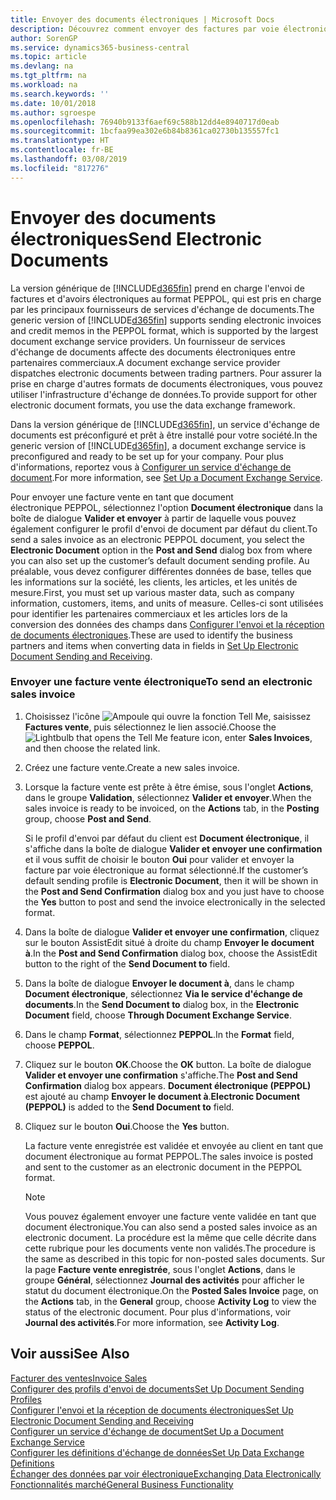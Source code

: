 ```yaml
---
title: Envoyer des documents électroniques | Microsoft Docs
description: Découvrez comment envoyer des factures par voie électronique.
author: SorenGP
ms.service: dynamics365-business-central
ms.topic: article
ms.devlang: na
ms.tgt_pltfrm: na
ms.workload: na
ms.search.keywords: ''
ms.date: 10/01/2018
ms.author: sgroespe
ms.openlocfilehash: 76940b9133f6aef69c588b12dd4e8940717d0eab
ms.sourcegitcommit: 1bcfaa99ea302e6b84b8361ca02730b135557fc1
ms.translationtype: HT
ms.contentlocale: fr-BE
ms.lasthandoff: 03/08/2019
ms.locfileid: "817276"
---
```

# <a name="send-electronic-documents"></a><span data-ttu-id="86e44-103">Envoyer des documents électroniques</span><span class="sxs-lookup"><span data-stu-id="86e44-103">Send Electronic Documents</span></span>
<span data-ttu-id="86e44-104">La version générique de [!INCLUDE[d365fin](includes/d365fin_md.md)] prend en charge l'envoi de factures et d'avoirs électroniques au format PEPPOL, qui est pris en charge par les principaux fournisseurs de services d'échange de documents.</span><span class="sxs-lookup"><span data-stu-id="86e44-104">The generic version of [!INCLUDE[d365fin](includes/d365fin_md.md)] supports sending electronic invoices and credit memos in the PEPPOL format, which is supported by the largest document exchange service providers.</span></span> <span data-ttu-id="86e44-105">Un fournisseur de services d'échange de documents affecte des documents électroniques entre partenaires commerciaux.</span><span class="sxs-lookup"><span data-stu-id="86e44-105">A document exchange service provider dispatches electronic documents between trading partners.</span></span> <span data-ttu-id="86e44-106">Pour assurer la prise en charge d'autres formats de documents électroniques, vous pouvez utiliser l'infrastructure d'échange de données.</span><span class="sxs-lookup"><span data-stu-id="86e44-106">To provide support for other electronic document formats, you use the data exchange framework.</span></span>  

 <span data-ttu-id="86e44-107">Dans la version générique de [!INCLUDE[d365fin](includes/d365fin_md.md)], un service d'échange de documents est préconfiguré et prêt à être installé pour votre société.</span><span class="sxs-lookup"><span data-stu-id="86e44-107">In the generic version of [!INCLUDE[d365fin](includes/d365fin_md.md)], a document exchange service is preconfigured and ready to be set up for your company.</span></span> <span data-ttu-id="86e44-108">Pour plus d'informations, reportez vous à [Configurer un service d'échange de document](across-how-to-set-up-a-document-exchange-service.md).</span><span class="sxs-lookup"><span data-stu-id="86e44-108">For more information, see [Set Up a Document Exchange Service](across-how-to-set-up-a-document-exchange-service.md).</span></span>  

 <span data-ttu-id="86e44-109">Pour envoyer une facture vente en tant que document électronique PEPPOL, sélectionnez l'option **Document électronique** dans la boîte de dialogue **Valider et envoyer** à partir de laquelle vous pouvez également configurer le profil d'envoi de document par défaut du client.</span><span class="sxs-lookup"><span data-stu-id="86e44-109">To send a sales invoice as an electronic PEPPOL document, you select the **Electronic Document** option in the **Post and Send** dialog box from where you can also set up the customer’s default document sending profile.</span></span> <span data-ttu-id="86e44-110">Au préalable, vous devez configurer différentes données de base, telles que les informations sur la société, les clients, les articles, et les unités de mesure.</span><span class="sxs-lookup"><span data-stu-id="86e44-110">First, you must set up various master data, such as company information, customers, items, and units of measure.</span></span> <span data-ttu-id="86e44-111">Celles-ci sont utilisées pour identifier les partenaires commerciaux et les articles lors de la conversion des données des champs dans [Configurer l'envoi et la réception de documents électroniques](across-how-to-set-up-electronic-document-sending-and-receiving.md).</span><span class="sxs-lookup"><span data-stu-id="86e44-111">These are used to identify the business partners and items when converting data in fields in [Set Up Electronic Document Sending and Receiving](across-how-to-set-up-electronic-document-sending-and-receiving.md).</span></span>  

### <a name="to-send-an-electronic-sales-invoice"></a><span data-ttu-id="86e44-112">Envoyer une facture vente électronique</span><span class="sxs-lookup"><span data-stu-id="86e44-112">To send an electronic sales invoice</span></span>  

1.  <span data-ttu-id="86e44-113">Choisissez l'icône ![Ampoule qui ouvre la fonction Tell Me](media/ui-search/search_small.png "Dites-moi ce que vous voulez faire"), saisissez **Factures vente**, puis sélectionnez le lien associé.</span><span class="sxs-lookup"><span data-stu-id="86e44-113">Choose the ![Lightbulb that opens the Tell Me feature](media/ui-search/search_small.png "Tell me what you want to do") icon, enter **Sales Invoices**, and then choose the related link.</span></span>  

2.  <span data-ttu-id="86e44-114">Créez une facture vente.</span><span class="sxs-lookup"><span data-stu-id="86e44-114">Create a new sales invoice.</span></span>  

3.  <span data-ttu-id="86e44-115">Lorsque la facture vente est prête à être émise, sous l'onglet **Actions**, dans le groupe **Validation**, sélectionnez **Valider et envoyer**.</span><span class="sxs-lookup"><span data-stu-id="86e44-115">When the sales invoice is ready to be invoiced, on the **Actions** tab, in the **Posting** group, choose **Post and Send**.</span></span>  

     <span data-ttu-id="86e44-116">Si le profil d'envoi par défaut du client est **Document électronique**, il s'affiche dans la boîte de dialogue **Valider et envoyer une confirmation** et il vous suffit de choisir le bouton **Oui** pour valider et envoyer la facture par voie électronique au format sélectionné.</span><span class="sxs-lookup"><span data-stu-id="86e44-116">If the customer’s default sending profile is **Electronic Document**, then it will be shown in the **Post and Send Confirmation** dialog box and you just have to choose the **Yes** button to post and send the invoice electronically in the selected format.</span></span>  

4.  <span data-ttu-id="86e44-117">Dans la boîte de dialogue **Valider et envoyer une confirmation**, cliquez sur le bouton AssistEdit situé à droite du champ **Envoyer le document à**.</span><span class="sxs-lookup"><span data-stu-id="86e44-117">In the **Post and Send Confirmation** dialog box, choose the AssistEdit button to the right of the **Send Document to** field.</span></span>  

5.  <span data-ttu-id="86e44-118">Dans la boîte de dialogue **Envoyer le document à**, dans le champ **Document électronique**, sélectionnez **Via le service d'échange de documents**.</span><span class="sxs-lookup"><span data-stu-id="86e44-118">In the **Send Document to** dialog box, in the **Electronic Document** field, choose **Through Document Exchange Service**.</span></span>  

6.  <span data-ttu-id="86e44-119">Dans le champ **Format**, sélectionnez **PEPPOL**.</span><span class="sxs-lookup"><span data-stu-id="86e44-119">In the **Format** field, choose **PEPPOL**.</span></span>  

7.  <span data-ttu-id="86e44-120">Cliquez sur le bouton **OK**.</span><span class="sxs-lookup"><span data-stu-id="86e44-120">Choose the **OK** button.</span></span> <span data-ttu-id="86e44-121">La boîte de dialogue **Valider et envoyer une confirmation** s'affiche.</span><span class="sxs-lookup"><span data-stu-id="86e44-121">The **Post and Send Confirmation** dialog box appears.</span></span> <span data-ttu-id="86e44-122">**Document électronique (PEPPOL)** est ajouté au champ **Envoyer le document à**.</span><span class="sxs-lookup"><span data-stu-id="86e44-122">**Electronic Document (PEPPOL)** is added to the **Send Document to** field.</span></span>  

8.  <span data-ttu-id="86e44-123">Cliquez sur le bouton **Oui**.</span><span class="sxs-lookup"><span data-stu-id="86e44-123">Choose the **Yes** button.</span></span>  

     <span data-ttu-id="86e44-124">La facture vente enregistrée est validée et envoyée au client en tant que document électronique au format PEPPOL.</span><span class="sxs-lookup"><span data-stu-id="86e44-124">The sales invoice is posted and sent to the customer as an electronic document in the PEPPOL format.</span></span>  

    > [!NOTE]  
    >  <span data-ttu-id="86e44-125">Vous pouvez également envoyer une facture vente validée en tant que document électronique.</span><span class="sxs-lookup"><span data-stu-id="86e44-125">You can also send a posted sales invoice as an electronic document.</span></span> <span data-ttu-id="86e44-126">La procédure est la même que celle décrite dans cette rubrique pour les documents vente non validés.</span><span class="sxs-lookup"><span data-stu-id="86e44-126">The procedure is the same as described in this topic for non-posted sales documents.</span></span> <span data-ttu-id="86e44-127">Sur la page **Facture vente enregistrée**, sous l'onglet **Actions**, dans le groupe **Général**, sélectionnez **Journal des activités** pour afficher le statut du document électronique.</span><span class="sxs-lookup"><span data-stu-id="86e44-127">On the **Posted Sales Invoice** page, on the **Actions** tab, in the **General** group, choose **Activity Log** to view the status of the electronic document.</span></span> <span data-ttu-id="86e44-128">Pour plus d'informations, voir **Journal des activités**.</span><span class="sxs-lookup"><span data-stu-id="86e44-128">For more information, see **Activity Log**.</span></span>  

## <a name="see-also"></a><span data-ttu-id="86e44-129">Voir aussi</span><span class="sxs-lookup"><span data-stu-id="86e44-129">See Also</span></span>  
[<span data-ttu-id="86e44-130">Facturer des ventes</span><span class="sxs-lookup"><span data-stu-id="86e44-130">Invoice Sales</span></span>](sales-how-invoice-sales.md)  
[<span data-ttu-id="86e44-131">Configurer des profils d'envoi de documents</span><span class="sxs-lookup"><span data-stu-id="86e44-131">Set Up Document Sending Profiles</span></span>](sales-how-setup-document-send-profiles.md)  
[<span data-ttu-id="86e44-132">Configurer l'envoi et la réception de documents électroniques</span><span class="sxs-lookup"><span data-stu-id="86e44-132">Set Up Electronic Document Sending and Receiving</span></span>](across-how-to-set-up-electronic-document-sending-and-receiving.md)  
[<span data-ttu-id="86e44-133">Configurer un service d'échange de document</span><span class="sxs-lookup"><span data-stu-id="86e44-133">Set Up a Document Exchange Service</span></span>](across-how-to-set-up-a-document-exchange-service.md)  
[<span data-ttu-id="86e44-134">Configurer les définitions d'échange de données</span><span class="sxs-lookup"><span data-stu-id="86e44-134">Set Up Data Exchange Definitions</span></span>](across-how-to-set-up-data-exchange-definitions.md)  
[<span data-ttu-id="86e44-135">Échanger des données par voir électronique</span><span class="sxs-lookup"><span data-stu-id="86e44-135">Exchanging Data Electronically</span></span>](across-data-exchange.md)  
[<span data-ttu-id="86e44-136">Fonctionnalités marché</span><span class="sxs-lookup"><span data-stu-id="86e44-136">General Business Functionality</span></span>](ui-across-business-areas.md)  
